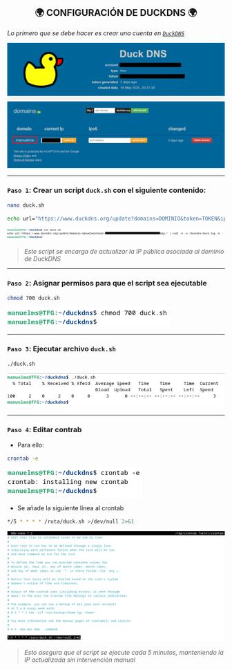 <h2 align="center"> 🌍 CONFIGURACIÓN DE DUCKDNS 🌍 </h2>

*Lo primero que se debe hacer es crear una cuenta en [`DuckDNS`](https://www.duckdns.org/)*

![](/MainFolder/img/ddns.png)

---

### `Paso 1`: Crear un script `duck.sh` con el siguiente contenido: 

```bash
nano duck.sh
```

```bash
echo url="https://www.duckdns.org/update?domains=DOMINIO&token=TOKEN&ip=" | curl -k -o duck.log -K -
```
![](/MainFolder/img/9.PNG)

> *Este script se encarga de actualizar la IP pública asociada al dominio de DuckDNS*

---

### `Paso 2`: Asignar permisos para que el script sea ejecutable

```bash
chmod 700 duck.sh
```
![](/MainFolder/img/10.png)

---

### `Paso 3`: Ejecutar archivo `duck.sh`

```bash
./duck.sh 
```
![](/MainFolder/img/11.png)

---

### `Paso 4`: Editar contrab

- Para ello:

```bash
crontab -e
```
![](/MainFolder/img/12.png)

  - Se añade la siguiente línea al crontab

```bash
*/5 * * * * /ruta/duck.sh >/dev/null 2>&1
```
![](/MainFolder/img/13.png)

> *Esto asegura que el script se ejecute cada 5 minutos, manteniendo la IP actualizada sin intervención manual*
